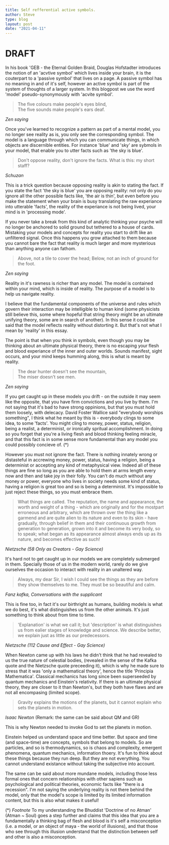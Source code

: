 ```yaml
---
title: Self refferential active symbols.
author: Steve
type: blog
layout: post
date: "2021-04-11"
---
```


# DRAFT 

In his book 'GEB - the Eternal Golden Braid, Douglas Hofstadter introduces the notion of an 'acvtive symbol' which lives inside your brain, it is the couterpart to a 'passive symbol' that lives on a page. A passive symbol has no meaning in and of it's self, however an active symbol is part of the system of thoughts of a larger system. In this blogpost we use the word 'model' pseudo-synonymously with 'acvite symbol'. 

> The five colours make people's eyes blind,\
> The five sounds make people's ears deaf. 

*Zen saying*

Once you've learned to recognize a pattern as part of a mental model, you no longer see reality as is, you only see the corresponding symbol. The model is a language through which you can communicate things, in which objects are discernible entities. For instance 'blue' and 'sky' are sybmols in your model, that enable you to utter facts such as 'the sky is blue'.

> Don't oppose reality, don't ignore the facts. What is this: my short staff?

*Schuzan*

This is a trick question because opposing reality is akin to stating the fact. If you state the fact 'the sky is blue' you are opposing reality: not only do you ignore all the other possible facts like, 'the air is thin', but even before you make the statement when your brain is busy translating the raw experiance into utterable 'facts', the reality of the experiance is not being lived, your mind is in 'processing mode'. 

If you never take a break from this kind of analytic thinking your psyche will no longer be anchored to solid ground but tethered to a house of cards. Mistaking your models and concepts for reality you start to drift like an unfiltered signal. Once this happens you grow attached to them because you cannot bare the fact that reality is much larger and more mysterious than anything anyone can fathom. 

> Above, not a tile to cover the head; Below, not an inch of ground for the foot. 

*Zen saying*

Reality in it's rawness is richer than any model. The model is contained within your mind, which is inside of reality. The purpose of a model is to help us navigate reality. 

I believe that the fundamental components of the universe and rules which govern their interaction may be intelligible to human kind (some physicists still believe this, some where hopeful that string theory might be an ultimate unifying theory, some are in search of another). In this sense it could be said that the model reflects reality without distorting it. But that's not what I mean by 'reality' in this essay. 

The point is that when you think in symbols, even though you may be thinking about an ultimate physical theory, there is no escaping your flesh and blood experiance of the inner and outer worlds. Sounds manifest, sight occurs, and your mind keeps humming along, this is what is meant by reality. 

> The dear hunter doesn't see the mountain,\
> The miser doesn't see men. 

*Zen saying*

If you get caught up in these models you drift - on the outside it may seem like the opposite, that you have firm convictions and you live by them. I'm not saying that it's bad to have strong oppinions, but that you must hold them loosely, with delecacy. David Foster Wallice said "everybody worships something", I think what he meant by this is - everybody clings to some idea, to some 'facts'. You might cling to money, power, status, religion, being a realist, a determinist, or ironically spritual accomplishment. In doing so you forget that you're a living flesh and blood thinking feeling miracle, and that this fact is in some sense more fundamental than any model you could possibly concieve of. (\*)

However you must not ignore the fact. There is nothing innately wrong or distasteful in accrewing money, power, status, having a religion, being a determinist or accepting any kind of metaphysical view. Indeed all of these things are fine so long as you are able to hold them at arms length every now and then and take joy in their folly. You can't do much without any money or power, everyone who lives in society needs some kind of status, having a religion is great too and so is being a determinist. It's impossible to just reject these things, so you must embrace them. 

> What things are called. The reputation, the name and appearance, the worth and weight of a thing - which are originally and for the mostpart erroneous and arbitrary, which are thrown over the thing like a garmend and are quite alien to its nature and even to its skin - have gradually, through belief in them and their continuous growth from generation to generation, grown into it and become its very body, so to speak; what began as its appearance almost always ends up as its nature, and becomes effective as such! 

*Nietzsche (58 Only as Creators - Gay Science)*

It's hard not to get caught up in our models we are completely submerged in them. Specially those of us in the modern world, rarely do we give ourselves the occasion to interact with reality in an unaltered way. 

> Always, my dear Sir, I wish I could see the things as they are before they show themselves to me. They must be so beautiful and calm.

*Fanz kafka, Conversations with the supplicant*

This is fine too, in fact it's our birthright as humans, building models is what we do best, it's what distinguishes us from the other animals. It's just something to think about from time to time. 

> 'Explanation' is what we call it; but 'description' is what distinguishes us from ealier stages of knowledge and science. We describe better, we explain just as little as our predecessors. 

*Nietzsche (112 Cause and Effect - Gay Science)*

When Newton came up with his laws he didn't think that he had revealed to us the true nature of celestial bodies, (revealed in the sense of the Kafka quote and the Nietzsche quote preceeding it), which is why he made sure to stress that it was 'only a mathematical theory', hence the title 'Principia Mathematica'. Classical mechanics has long since been superseeded by quantum mechanics and Einstein's relativity. If there is an ultimate physical theory, they are closer to it than Newton's, but they both have flaws and are not all encompasing (limited scope).

> Gravity explains the motions of the planets, but it cannot explain who sets the planets in motion.

*Isaac Newton* (Remark: the same can be said about QM and GR)

This is why Newton needed to invoke God to set the planets in motion.

Einstein helped us understand space and time better. But space and time (and space-time) are concepts, symbols that belong to models. So are particles, and so is thermodynamics, so is chaos and complexity, emergent phenomena, quantum mechanics, information thoery. It's fun to think about these things because they run deep. But they are not everything. You cannot understand existance without taking the subjective into account.

The same can be said about more mundane models, including those less formal ones that concern relationships with other sapiens such as psychological and political theories, economic facts like "there is a recession". I'm not saying the underlying reality is not there behind the model, only that the model's scope is limited by its limited information content, but this is also what makes it useful!


(\*) *Footnote* To my understanding the Bhuddist 'Doctrine of no Atman' (Atman ~ Soul) goes a step further and claims that this idea that you are a fundamentally a thinking bag of flesh and blood is it's self a misconception (i.e. a model, or an object of maya - the world of illusions), and that those who see through this illusion understand that the distinction between self and other is also a misconception.
